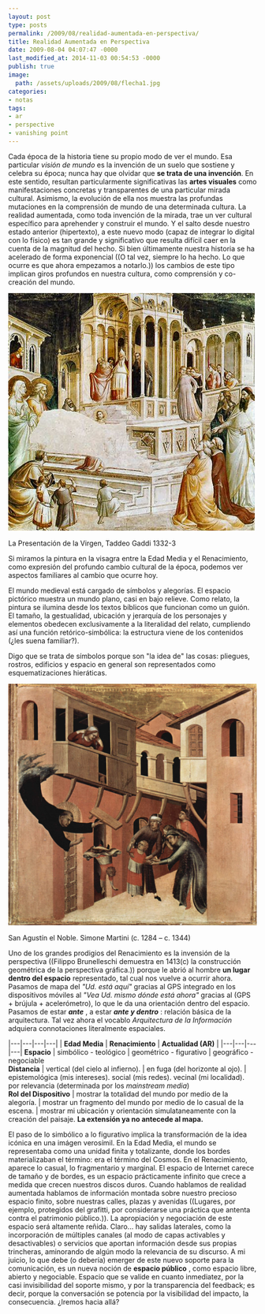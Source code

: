 ```yaml
---
layout: post
type: posts
permalink: /2009/08/realidad-aumentada-en-perspectiva/
title: Realidad Aumentada en Perspectiva
date: 2009-08-04 04:07:47 -0000
last_modified_at: 2014-11-03 00:54:53 -0000
publish: true
image:
  path: /assets/uploads/2009/08/flecha1.jpg
categories:
- notas
tags:
- ar
- perspective
- vanishing point
---
```

Cada época de la historia tiene su propio modo de ver el mundo. Esa particular _visión de mundo_ es la invención de un suelo que sostiene y celebra su época; nunca hay que olvidar que **se trata de una invención**. En este sentido, resultan particularmente significativas las **artes visuales** como manifestaciones concretas y transparentes de una particular mirada cultural. Asimismo, la evolución de ella nos muestra las profundas mutaciones en la comprensión de mundo de una determinada cultura. La realidad aumentada, como toda invención de la mirada, trae un ver cultural específico para aprehender y construir el mundo. Y el salto desde nuestro estado anterior (hipertexto), a este nuevo modo (capaz de integrar lo digital con lo físico) es tan grande y significativo que resulta difícil caer en la cuenta de la magnitud del hecho. Si bien últimamente nuestra historia se ha acelerado de forma exponencial ((O tal vez, siempre lo ha hecho. Lo que ocurre es que ahora empezamos a notarlo.)) los cambios de este tipo implican giros profundos en nuestra cultura, como comprensión y co-creación del mundo. 

![La Presentación de la Virgen, Taddeo Gaddi 1332-3](/assets/uploads/2009/08/TaddeoGaddiVieVierge1.jpg)
<p class='caption'>La Presentación de la Virgen, Taddeo Gaddi 1332-3</p>

Si miramos la pintura en la visagra entre la Edad Media y el Renacimiento, como expresión del profundo cambio cultural de la época, podemos ver aspectos familiares al cambio que ocurre hoy.

El mundo medieval está cargado de símbolos y alegorías. El espacio pictórico muestra un mundo plano, casi en bajo relieve. Como relato, la pintura se ilumina desde los textos bíblicos que funcionan como un guión. El tamaño, la gestualidad, ubicación y jerarquía de los personajes y elementos obedecen exclusivamente a la literalidad del relato, cumpliendo así una función retórico-simbólica: la estructura viene de los contenidos (¿les suena familiar?).

Digo que se trata de símbolos porque son "la idea de" las cosas: pliegues, rostros, edificios y espacio en general son representados como esquematizaciones hieráticas.

![San Agustín el Noble. Simone Martini](/assets/uploads/2009/07/Simone_Martini_0721.jpg) 
<p class='caption'>San Agustín el Noble. Simone Martini (c. 1284 – c. 1344)</p>

Uno de los grandes prodigios del Renacimiento es la invensión de la perspectiva ((Filippo Brunelleschi demuestra en 1413(c) la construcción geométrica de la perspectiva gráfica.)) porque le abrió al hombre **un lugar dentro del espacio** representado, tal cual nos vuelve a ocurrir ahora. Pasamos de mapa del _"Ud. está aquí"_ gracias al GPS integrado en los dispositivos móviles al _"Vea Ud. mismo dónde está ahora"_ gracias al (GPS + brújula + acelerómetro), lo que le da una orientación dentro del espacio. Pasamos de estar **_ante_** , a estar **_ante y dentro_** : relación básica de la arquitectura. Tal vez ahora el vocablo _Arquitectura de la Información_ adquiera connotaciones literalmente espaciales. 

|---|---|---|---|
| **Edad Media** | **Renacimiento** | **Actualidad (AR)**  |
|---|---|---|---|
**Espacio** | simbólico - teológico | geométrico - figurativo | geográfico - negociable  
**Distancia** | vertical (del cielo al infierno). | en fuga (del horizonte al ojo). | epistemológica (mis intereses). social (mis redes). vecinal (mi localidad). por relevancia (determinada por los _mainstream media_)  
**Rol del Dispositivo** | mostrar la totalidad del mundo por medio de la alegoría. | mostrar un fragmento del mundo por medio de lo casual de la escena. | mostrar mi ubicación y orientación simulataneamente con la creación del paisaje. **La extensión ya no antecede al mapa.**  

El paso de lo simbólico a lo figurativo implica la transformación de la idea icónica en una imágen verosímil. En la Edad Media, el mundo se representaba como una unidad finita y totalizante, donde los bordes materializaban el término: era el término del Cosmos. En el Renacimiento, aparece lo casual, lo fragmentario y marginal. El espacio de Internet carece de tamaño y de bordes, es un espacio prácticamente infinito que crece a medida que crecen nuestros discos duros. Cuando hablamos de realidad aumentada hablamos de información montada sobre nuestro precioso espacio finito, sobre nuestras calles, plazas y avenidas ((Lugares, por ejemplo, protegidos del grafitti, por considerarse una práctica que antenta contra el patrimonio público.)). La apropiación y negociación de este espacio será altamente reñida. Claro... hay salidas laterales, como la incorporación de múltiples canales (al modo de capas activables y desactivables) o servicios que aportan información desde sus propias trincheras, aminorando de algún modo la relevancia de su discurso. A mi juicio, lo que debe (o debería) emerger de este nuevo soporte para la comunicación, es un nueva noción de **espacio público** , como espacio libre, abierto y negociable. Espacio que se valide en cuanto inmediatez, por la casi invisibilidad del soporte mismo, y por la transparencia del feedback; es decir, porque la conversación se potencia por la visibilidad del impacto, la consecuencia. ¿Iremos hacia allá?